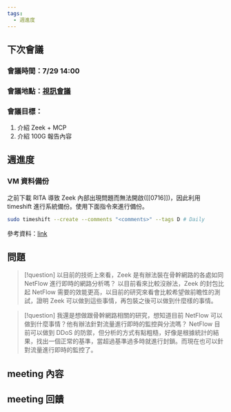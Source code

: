 ```yaml
---
tags:
  - 週進度
---
```

## 下次會議
### 會議時間：7/29 14:00
### 會議地點：[視訊會議]([https://teams.microsoft.com/l/meetup-join/19%3ameeting_YmMxYTFkNGMtZGZmYy00YWNmLWJkYjUtZDZkYzYxMWMwYzk2%40thread.v2/0?context=%7b%22Tid%22%3a%225971958d-ee58-4751-a077-feff48b33d00%22%2c%22Oid%22%3a%22ba8ee0ad-d434-4ff9-85b8-7f5d7e988f66%22%7d](https://www.google.com/url?q=https://teams.microsoft.com/l/meetup-join/19%253ameeting_YmMxYTFkNGMtZGZmYy00YWNmLWJkYjUtZDZkYzYxMWMwYzk2%2540thread.v2/0?context%3D%257b%2522Tid%2522%253a%25225971958d-ee58-4751-a077-feff48b33d00%2522%252c%2522Oid%2522%253a%2522ba8ee0ad-d434-4ff9-85b8-7f5d7e988f66%2522%257d&sa=D&source=calendar&usd=2&usg=AOvVaw0Yq03plvdf6kKMDSemA0ie))
### 會議目標：
1. 介紹 Zeek + MCP
2. 介紹 100G 報告內容
## 週進度
### VM 資料備份
之前下載 RITA 導致 Zeek 內部出現問題而無法開啟([[0716]])，因此利用 timeshift 進行系統備份。使用下面指令來進行備份。
```bash
sudo timeshift --create --comments "<comments>" --tags D # Daily
```

參考資料：[link](https://dev.to/rahedmir/how-to-use-timeshift-from-command-line-in-linux-1l9b)
## 問題
>[!question] 以目前的技術上來看，Zeek 是有辦法裝在骨幹網路的各處如同 NetFlow 進行即時的網路分析嗎？
>以目前看來比較沒辦法，Zeek 的封包比起 NetFlow 需要的效能更高，以目前的研究來看會比較希望做前瞻性的測試，證明 Zeek 可以做到這些事情，再包裝之後可以做到什麼樣的事情。

>[!question] 我還是想做跟骨幹網路相關的研究，想知道目前 NetFlow 可以做到什麼事情？他有辦法針對流量進行即時的監控與分流嗎？
>NetFlow 目前可以做到 DDoS 的防禦，但分析的方式有點粗糙，好像是根據統計的結果，找出一個正常的基準，當超過基準過多時就進行封鎖。而現在也可以針對流量進行即時的監控了。

## meeting 內容

## meeting 回饋
